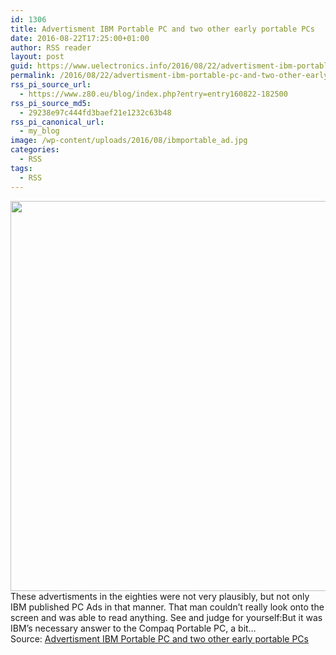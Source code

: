 ```yaml
---
id: 1306
title: Advertisment IBM Portable PC and two other early portable PCs
date: 2016-08-22T17:25:00+01:00
author: RSS reader
layout: post
guid: https://www.uelectronics.info/2016/08/22/advertisment-ibm-portable-pc-and-two-other-early-portable-pcs/
permalink: /2016/08/22/advertisment-ibm-portable-pc-and-two-other-early-portable-pcs/
rss_pi_source_url:
  - https://www.z80.eu/blog/index.php?entry=entry160822-182500
rss_pi_source_md5:
  - 29238e97c444fd3baef21e1232c63b48
rss_pi_canonical_url:
  - my_blog
image: /wp-content/uploads/2016/08/ibmportable_ad.jpg
categories:
  - RSS
tags:
  - RSS
---
```

<img loading="lazy" src="https://www.uelectronics.info/wp-content/uploads/2016/08/ibmportable_ad.jpg" width="946" height="624" />&#013;  
These advertisments in the eighties were not very plausibly, but not only IBM published PC Ads in that manner. That man couldn&#8217;t really look onto the screen and was able to read anything. See and judge for yourself:But it was IBM&#8217;s necessary answer to the Compaq Portable PC, a bit…&#013;  
Source: <a href="https://www.z80.eu/blog/index.php?entry=entry160822-182500" target="_blank">Advertisment IBM Portable PC and two other early portable PCs</a>